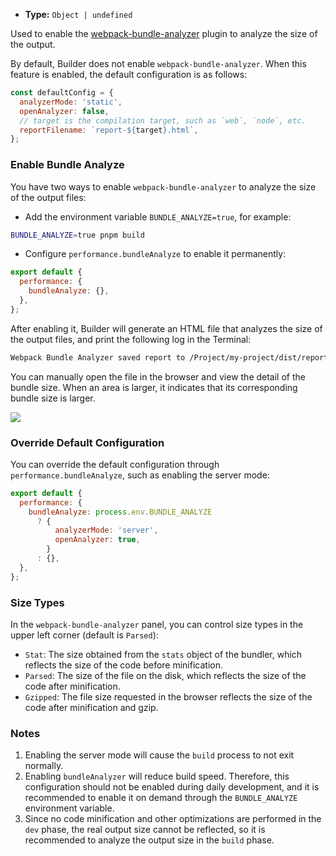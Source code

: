 - **Type:** `Object | undefined`

Used to enable the [webpack-bundle-analyzer](https://github.com/webpack-contrib/webpack-bundle-analyzer) plugin to analyze the size of the output.

By default, Builder does not enable `webpack-bundle-analyzer`. When this feature is enabled, the default configuration is as follows:

```js
const defaultConfig = {
  analyzerMode: 'static',
  openAnalyzer: false,
  // target is the compilation target, such as `web`, `node`, etc.
  reportFilename: `report-${target}.html`,
};
```

### Enable Bundle Analyze

You have two ways to enable `webpack-bundle-analyzer` to analyze the size of the output files:

- Add the environment variable `BUNDLE_ANALYZE=true`, for example:

```bash
BUNDLE_ANALYZE=true pnpm build
```

- Configure `performance.bundleAnalyze` to enable it permanently:

```js
export default {
  performance: {
    bundleAnalyze: {},
  },
};
```

After enabling it, Builder will generate an HTML file that analyzes the size of the output files, and print the following log in the Terminal:

```bash
Webpack Bundle Analyzer saved report to /Project/my-project/dist/report-web.html
```

You can manually open the file in the browser and view the detail of the bundle size. When an area is larger, it indicates that its corresponding bundle size is larger.

![](https://lf3-static.bytednsdoc.com/obj/eden-cn/aphqeh7uhohpquloj/modern-js/mwa-build-analyze-8784f762c1ab0cb20935829d5f912c4c.png)

### Override Default Configuration

You can override the default configuration through `performance.bundleAnalyze`, such as enabling the server mode:

```js
export default {
  performance: {
    bundleAnalyze: process.env.BUNDLE_ANALYZE
      ? {
          analyzerMode: 'server',
          openAnalyzer: true,
        }
      : {},
  },
};
```

### Size Types

In the `webpack-bundle-analyzer` panel, you can control size types in the upper left corner (default is `Parsed`):

- `Stat`: The size obtained from the `stats` object of the bundler, which reflects the size of the code before minification.
- `Parsed`: The size of the file on the disk, which reflects the size of the code after minification.
- `Gzipped`: The file size requested in the browser reflects the size of the code after minification and gzip.

### Notes

1. Enabling the server mode will cause the `build` process to not exit normally.
2. Enabling `bundleAnalyzer` will reduce build speed. Therefore, this configuration should not be enabled during daily development, and it is recommended to enable it on demand through the `BUNDLE_ANALYZE` environment variable.
3. Since no code minification and other optimizations are performed in the `dev` phase, the real output size cannot be reflected, so it is recommended to analyze the output size in the `build` phase.
